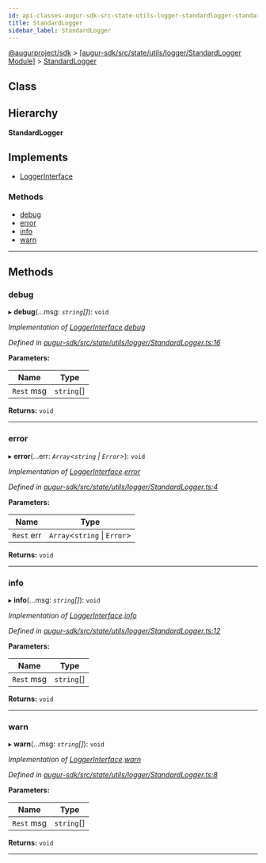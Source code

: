 ```yaml
---
id: api-classes-augur-sdk-src-state-utils-logger-standardlogger-standardlogger
title: StandardLogger
sidebar_label: StandardLogger
---
```


[@augurproject/sdk](api-readme.md) > [[augur-sdk/src/state/utils/logger/StandardLogger Module]](api-modules-augur-sdk-src-state-utils-logger-standardlogger-module.md) > [StandardLogger](api-classes-augur-sdk-src-state-utils-logger-standardlogger-standardlogger.md)

## Class

## Hierarchy

**StandardLogger**

## Implements

* [LoggerInterface](api-interfaces-augur-sdk-src-state-utils-logger-logger-loggerinterface.md)

### Methods

* [debug](api-classes-augur-sdk-src-state-utils-logger-standardlogger-standardlogger.md#debug)
* [error](api-classes-augur-sdk-src-state-utils-logger-standardlogger-standardlogger.md#error)
* [info](api-classes-augur-sdk-src-state-utils-logger-standardlogger-standardlogger.md#info)
* [warn](api-classes-augur-sdk-src-state-utils-logger-standardlogger-standardlogger.md#warn)

---

## Methods

<a id="debug"></a>

###  debug

▸ **debug**(...msg: *`string`[]*): `void`

*Implementation of [LoggerInterface](api-interfaces-augur-sdk-src-state-utils-logger-logger-loggerinterface.md).[debug](api-interfaces-augur-sdk-src-state-utils-logger-logger-loggerinterface.md#debug)*

*Defined in [augur-sdk/src/state/utils/logger/StandardLogger.ts:16](https://github.com/AugurProject/augur/blob/1e1466f1d3/packages/augur-sdk/src/state/utils/logger/StandardLogger.ts#L16)*

**Parameters:**

| Name | Type |
| ------ | ------ |
| `Rest` msg | `string`[] |

**Returns:** `void`

___
<a id="error"></a>

###  error

▸ **error**(...err: *`Array`<`string` \| `Error`>*): `void`

*Implementation of [LoggerInterface](api-interfaces-augur-sdk-src-state-utils-logger-logger-loggerinterface.md).[error](api-interfaces-augur-sdk-src-state-utils-logger-logger-loggerinterface.md#error)*

*Defined in [augur-sdk/src/state/utils/logger/StandardLogger.ts:4](https://github.com/AugurProject/augur/blob/1e1466f1d3/packages/augur-sdk/src/state/utils/logger/StandardLogger.ts#L4)*

**Parameters:**

| Name | Type |
| ------ | ------ |
| `Rest` err | `Array`<`string` \| `Error`> |

**Returns:** `void`

___
<a id="info"></a>

###  info

▸ **info**(...msg: *`string`[]*): `void`

*Implementation of [LoggerInterface](api-interfaces-augur-sdk-src-state-utils-logger-logger-loggerinterface.md).[info](api-interfaces-augur-sdk-src-state-utils-logger-logger-loggerinterface.md#info)*

*Defined in [augur-sdk/src/state/utils/logger/StandardLogger.ts:12](https://github.com/AugurProject/augur/blob/1e1466f1d3/packages/augur-sdk/src/state/utils/logger/StandardLogger.ts#L12)*

**Parameters:**

| Name | Type |
| ------ | ------ |
| `Rest` msg | `string`[] |

**Returns:** `void`

___
<a id="warn"></a>

###  warn

▸ **warn**(...msg: *`string`[]*): `void`

*Implementation of [LoggerInterface](api-interfaces-augur-sdk-src-state-utils-logger-logger-loggerinterface.md).[warn](api-interfaces-augur-sdk-src-state-utils-logger-logger-loggerinterface.md#warn)*

*Defined in [augur-sdk/src/state/utils/logger/StandardLogger.ts:8](https://github.com/AugurProject/augur/blob/1e1466f1d3/packages/augur-sdk/src/state/utils/logger/StandardLogger.ts#L8)*

**Parameters:**

| Name | Type |
| ------ | ------ |
| `Rest` msg | `string`[] |

**Returns:** `void`

___

